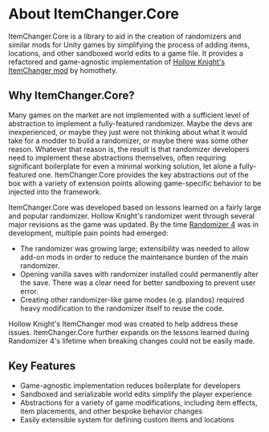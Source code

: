 # About ItemChanger.Core

ItemChanger.Core is a library to aid in the creation of randomizers and similar mods for Unity games by simplifying the
process of adding items, locations, and other sandboxed world edits to a game file. It provides a refactored and
game-agnostic implementation of
[Hollow Knight's ItemChanger mod](https://github.com/homothetyhk/HollowKnight.ItemChanger) by homothety.

## Why ItemChanger.Core?

Many games on the market are not implemented with a sufficient level of abstraction to implement a fully-featured
randomizer. Maybe the devs are inexperienced, or maybe they just were not thinking about what it would take for a modder
to build a randomizer, or maybe there was some other reason. Whatever that reason is, the result is that randomizer
developers need to implement these abstractions themselves, often requiring significant boilerplate for even a minimal
working solution, let alone a fully-featured one. ItemChanger.Core provides the key abstractions out of the box with a
variety of extension points allowing game-specific behavior to be injected into the framework.

ItemChanger.Core was developed based on lessons learned on a fairly large and popular randomizer. Hollow Knight's
randomizer went through several major revisions as the game was updated. By the time
[Randomizer 4](https://github.com/homothetyhk/RandomizerMod/tree/master) was in development, multiple pain points had
emerged:

- The randomizer was growing large; extensibility was needed to allow add-on mods in order to reduce the maintenance
  burden of the main randomizer.
- Opening vanilla saves with randomizer installed could permanently alter the save. There was a clear need for better
  sandboxing to prevent user error.
- Creating other randomizer-like game modes (e.g. plandos) required heavy modification to the randomizer itself to reuse
  the code.

Hollow Knight's ItemChanger mod was created to help address these issues. ItemChanger.Core further expands on the
lessons learned during Randomizer 4's lifetime when breaking changes could not be easily made.

## Key Features

- Game-agnostic implementation reduces boilerplate for developers
- Sandboxed and serializable world edits simplify the player experience
- Abstractions for a variety of game modifications, including item effects, item placements, and other bespoke behavior
  changes
- Easily extensible system for defining custom items and locations
